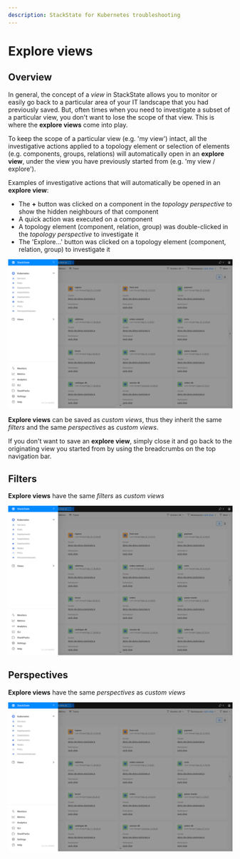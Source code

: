 ```yaml
---
description: StackState for Kubernetes troubleshooting
---
```


# Explore views

## Overview

In general, the concept of a _view_ in StackState allows you to monitor or easily go back to a particular area of your IT landscape that you had previously saved. But, often times when you need to investigate a subset of a particular view, you don't want to lose the scope of that view. This is where the **explore views** come into play.

To keep the scope of a particular view (e.g. 'my view') intact, all the investigative actions applied to a topology element or selection of elements (e.g. components, groups, relations) will automatically open in an **explore view**, under the view you have previously started from (e.g. 'my view / explore').

Examples of investigative actions that will automatically be opened in an **explore view**:
- The **+** button was clicked on a component in the _topology perspective_ to show the hidden neighbours of that component
- A quick action was executed on a component
- A topology element (component, relation, group) was double-clicked in the _topology perspective_ to investigate it
- The 'Explore...' button was clicked on a topology element (component, relation, group) to investigate it

![](../../.gitbook/assets/k8s/k8s-menu.png)

**Explore views** can be saved as _custom views_, thus they inherit the same _filters_ and the same _perspectives_ as _custom views_.

If you don't want to save an **explore view**, simply close it and go back to the originating view you started from by using the breadcrumbs on the top navigation bar.


## Filters

**Explore views** have the same _filters_ as _custom views_

![](../../.gitbook/assets/k8s/k8s-menu.png)


## Perspectives

**Explore views** have the same _perspectives_ as _custom views_

![](../../.gitbook/assets/k8s/k8s-menu.png)
